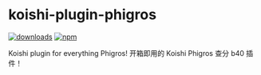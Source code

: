 # koishi-plugin-phigros

[![downloads](https://img.shields.io/npm/dm/koishi-plugin-phigros?style=flat-square)](https://www.npmjs.com/package/koishi-plugin-phigros)
[![npm](https://img.shields.io/npm/v/koishi-plugin-phigros?style=flat-square)](https://www.npmjs.com/package/koishi-plugin-phigros)

Koishi plugin for everything Phigros!
开箱即用的 Koishi Phigros 查分 b40 插件！

